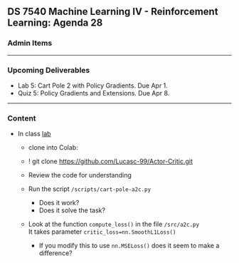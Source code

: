## DS 7540 Machine Learning IV - Reinforcement Learning: Agenda 28


### Admin Items
  
---

### Upcoming Deliverables

- Lab 5: Cart Pole 2 with Policy Gradients. Due Apr 1.
- Quiz 5: Policy Gradients and Extensions. Due Apr 8.


---

### Content

- In class [lab](https://github.com/Lucasc-99/Actor-Critic/tree/master)

  - clone into Colab:
  - ! git clone https://github.com/Lucasc-99/Actor-Critic.git

  - Review the code for understanding
  - Run the script `/scripts/cart-pole-a2c.py`
    - Does it work?
    - Does it solve the task?

  - Look at the function `compute_loss()` in the file `/src/a2c.py`  
    It takes parameter `critic_loss=nn.SmoothL1Loss()`
    - If you modify this to use `nn.MSELoss()` does it seem to make a difference?     
 

